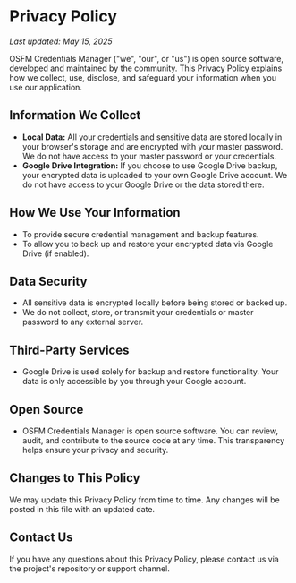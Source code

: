 # Privacy Policy

_Last updated: May 15, 2025_

OSFM Credentials Manager ("we", "our", or "us") is open source software, developed and maintained by the community. This Privacy Policy explains how we collect, use, disclose, and safeguard your information when you use our application.

## Information We Collect
- **Local Data:** All your credentials and sensitive data are stored locally in your browser's storage and are encrypted with your master password. We do not have access to your master password or your credentials.
- **Google Drive Integration:** If you choose to use Google Drive backup, your encrypted data is uploaded to your own Google Drive account. We do not have access to your Google Drive or the data stored there.

## How We Use Your Information
- To provide secure credential management and backup features.
- To allow you to back up and restore your encrypted data via Google Drive (if enabled).

## Data Security
- All sensitive data is encrypted locally before being stored or backed up.
- We do not collect, store, or transmit your credentials or master password to any external server.

## Third-Party Services
- Google Drive is used solely for backup and restore functionality. Your data is only accessible by you through your Google account.

## Open Source
- OSFM Credentials Manager is open source software. You can review, audit, and contribute to the source code at any time. This transparency helps ensure your privacy and security.

## Changes to This Policy
We may update this Privacy Policy from time to time. Any changes will be posted in this file with an updated date.

## Contact Us
If you have any questions about this Privacy Policy, please contact us via the project's repository or support channel.
